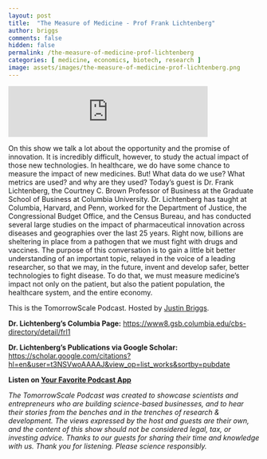 ```yaml
---
layout: post
title:  "The Measure of Medicine - Prof Frank Lichtenberg"
author: briggs
comments: false
hidden: false
permalink: /the-measure-of-medicine-prof-lichtenberg
categories: [ medicine, economics, biotech, research ]
image: assets/images/the-measure-of-medicine-prof-lichtenberg.png
---
```


<iframe src="https://anchor.fm/tomorrowscale/embed/episodes/Proof-of-Prophylaxis---MIT-Langer-Lab---Drs--Ana-Jaklenec--Kevin-McHugh-e9vbp1" height="102px" width="400px" frameborder="0" scrolling="no"></iframe>

On this show we talk a lot about the opportunity and the promise of innovation. It is incredibly difficult, however, to study the actual impact of those new technologies. In healthcare, we do have some chance to measure the impact of new medicines. But! What data do we use? What metrics are used? and why are they used? Today’s guest is Dr. Frank Lichtenberg, the Courtney C. Brown Professor of Business at the Graduate School of Business at Columbia University. Dr. Lichtenberg has taught at Columbia, Harvard, and Penn, worked for the Department of Justice, the Congressional Budget Office, and the Census Bureau, and has conducted several large studies on the impact of pharmaceutical innovation across diseases and geographies over the last 25 years. Right now, billions are sheltering in place from a pathogen that we must fight with drugs and vaccines. The purpose of this conversation is to gain a little bit better understanding of an important topic, relayed in the voice of a leading researcher, so that we may, in the future, invent and develop safer, better technologies to fight disease. To do that, we must measure medicine’s impact not only on the patient, but also the patient population, the healthcare system, and the entire economy. 

This is the TomorrowScale Podcast. Hosted by [Justin Briggs](https://www.linkedin.com/in/briggsly).

**Dr. Lichtenberg’s Columbia Page:** https://www8.gsb.columbia.edu/cbs-directory/detail/frl1

**Dr. Lichtenberg’s Publications via Google Scholar:** https://scholar.google.com/citations?hl=en&user=t3NSVwoAAAAJ&view_op=list_works&sortby=pubdate

**Listen on [Your Favorite Podcast App](https://anchor.fm/tomorrowscale/)**

*The TomorrowScale Podcast was created to showcase scientists and entrepreneurs who are building science-based businesses, and to hear their stories from the benches and in the trenches of research & development. The views expressed by the host and guests are their own, and the content of this show should not be considered legal, tax, or investing advice. Thanks to our guests for sharing their time and knowledge with us. Thank you for listening. Please science responsibly.*